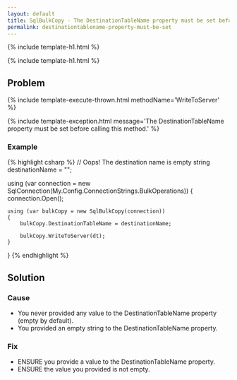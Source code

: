 ```yaml
---
layout: default
title: SqlBulkCopy - The DestinationTableName property must be set before calling this method
permalink: destinationtablename-property-must-be-set
---
```


{% include template-h1.html %}

{% include template-h1.html %}

## Problem

{% include template-execute-thrown.html methodName='WriteToServer' %}

{% include template-exception.html message='The DestinationTableName property must be set before calling this method.' %}

### Example
{% highlight csharp %}
// Oops! The destination name is empty
string destinationName = "";

using (var connection = new SqlConnection(My.Config.ConnectionStrings.BulkOperations))
{
    connection.Open();

    using (var bulkCopy = new SqlBulkCopy(connection))
    {
        bulkCopy.DestinationTableName = destinationName;

        bulkCopy.WriteToServer(dt);
    }
}
{% endhighlight %}

## Solution

### Cause

- You never provided any value to the DestinationTableName property (empty by default).
- You provided an empty string to the DestinationTableName property.

### Fix

- ENSURE you provide a value to the DestinationTableName property.
- ENSURE the value you provided is not empty.
